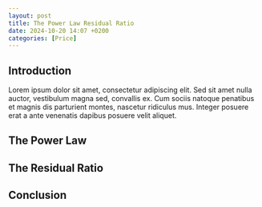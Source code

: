 ```yaml
---
layout: post
title: The Power Law Residual Ratio
date: 2024-10-20 14:07 +0200
categories: [Price]
---
```



## Introduction

<!-- introduction -->
Lorem ipsum dolor sit amet, consectetur adipiscing elit. Sed sit amet nulla auctor, vestibulum magna sed, convallis ex. Cum sociis natoque penatibus et magnis dis parturient montes, nascetur ridiculus mus. Integer posuere erat a ante venenatis dapibus posuere velit aliquet.


## The Power Law

<!-- the-power-law -->

## The Residual Ratio

<!-- the-residual-ratio -->

## Conclusion

<!-- conclusion -->

